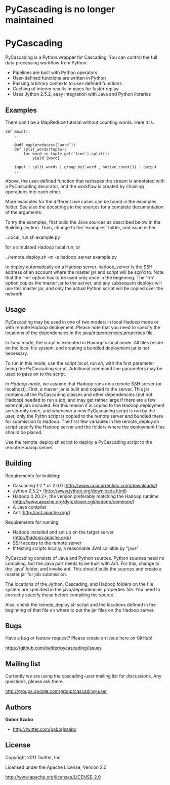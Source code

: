 PyCascading is no longer maintained
===================================

PyCascading
===========

PyCascading is a Python wrapper for Cascading. You can control the
full data processing workflow from Python.

* Pipelines are built with Python operators
* User-defined functions are written in Python
* Passing arbitrary contexts to user-defined functions
* Caching of interim results in pipes for faster replay
* Uses Jython 2.5.2, easy integration with Java and Python libraries


Examples
--------

There can't be a MapReduce tutorial without counting words. Here it is:

    def main():
        ...

        @udf_map(produces=['word'])
        def split_words(tuple):
            for word in tuple.get('line').split():
                yield [word]

        input | split_words | group_by('word', native.count()) | output
        ...

Above, the user-defined function that reshapes the stream is annotated with
a PyCascading decorator, and the workflow is created by chaining operations
into each other.

More examples for the different use cases can be found in the examples folder.
See also the docstrings in the sources for a complete documentation of the
arguments.

To try the examples, first build the Java sources as described below in the
Building section. Then, change to the 'examples' folder, and issue either

../local_run.sh example.py

for a simulated Hadoop local run, or

../remote_deploy.sh -m -s hadoop_server example.py

to deploy automatically on a Hadoop server. hadoop_server is the SSH address
of an account where the master jar and script will be scp'd to. Note that the
'-m' option has to be used only once in the beginning. The '-m' option copies
the master jar to the server, and any subsequent deploys will use this master
jar, and only the actual Python script will be copied over the network.


Usage
-----

PyCascading may be used in one of two modes: in local Hadoop mode or with
remote Hadoop deployment. Please note that you need to specify the locations
of the dependencies in the java/dependencies.properties file.

In *local mode*, the script is executed in Hadoop's local mode. All files
reside on the local file system, and creating a bundled deployment jar is not
necessary.

To run in this mode, use the script *local_run.sh*, with the first parameter
being the PyCascading script. Additional command line parameters may be used
to pass on to the script.

In *Hadoop mode*, we assume that Hadoop runs on a remote SSH server (or
localhost). First, a master jar is built and copied to the server. This jar
contains all the PyCascading classes and other dependencies (but not Hadoop)
needed to run a job, and may get rather large if there are a few external jars
included. For this reason it is copied to the Hadoop deployment server only
once, and whenever a new PyCascading script is run by the user, only the
Pythn script is copied to the remote server and bundled there for submission
to Hadoop. The first few variables in the remote_deploy.sh script specify
the Hadoop server and the folders where the deployment files should be placed. 

Use the remote_deploy.sh script to deploy a PyCascading script to the remote
Hadoop server.


Building
--------

Requirements for building:

* Cascading 1.2.* or 2.0.0 (http://www.concurrentinc.com/downloads/)
* Jython 2.5.2+ (http://www.jython.org/downloads.html)
* Hadoop 0.20.2+, the version preferably matching the Hadoop runtime
(http://www.apache.org/dyn/closer.cgi/hadoop/common/)
* A Java compiler
* Ant (http://ant.apache.org/)

Requirements for running:

* Hadoop installed and set up on the target server (http://hadoop.apache.org/)
* SSH access to the remote server
* If testing scripts locally, a reasonable JVM callable by "java"

PyCascading consists of Java and Python sources. Python sources need no
compiling, but the Java part needs to be built with Ant. For this, change to
the 'java' folder, and invoke ant. This should build the sources and create
a master jar for job submission.

The locations of the Jython, Cascading, and Hadoop folders on the file system
are specified in the java/dependencies.properties file. You need to correctly
specify these before compiling the source.

Also, check the remote_deploy.sh script and the locations defined in the
beginning of that file on where to put the jar files on the Hadoop server.


Bugs
----

Have a bug or feature request? Please create an issue here on GitHub!

https://github.com/twitter/pycascading/issues


Mailing list
------------

Currently we are using the cascading-user mailing list for discussions. Any
questions, please ask there.

http://groups.google.com/group/cascading-user


Authors
-------

**Gabor Szabo**

+ http://twitter.com/gaborjszabo

License
---------------------

Copyright 2011 Twitter, Inc.

Licensed under the Apache License, Version 2.0

http://www.apache.org/licenses/LICENSE-2.0
